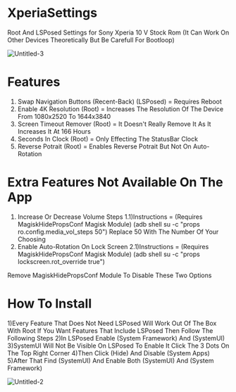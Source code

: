 # XperiaSettings
Root And LSPosed Settings for Sony Xperia 10 V Stock Rom (It Can Work On Other Devices Theoretically But Be Carefull For Bootloop)

![Untitled-3](https://github.com/alkisqwe/XperiaSettings/assets/73914940/db62c67a-3a17-46c8-b0ae-5c01cc70f88c)

# Features
1) Swap Navigation Buttons (Recent-Back) (LSPosed) = Requires Reboot
2) Enable 4K Resolution (Root) = Increases The Resolution Of The Device From 1080x2520 To 1644x3840
3) Screen Timeout Remover (Root) = It Doesn't Really Remove It As It Increases It At 166 Hours
4) Seconds In Clock (Root) = Only Effecting The StatusBar Clock
5) Reverse Potrait (Root) = Enables Reverse Potrait But Not On Auto-Rotation

# Extra Features Not Available On The App
1) Increase Or Decrease Volume Steps
1.1)Instructions = (Requires MagiskHidePropsConf Magisk Module) (adb shell su -c "props ro.config.media_vol_steps 50") Replace 50 With The Number Of Your Choosing
2) Enable Auto-Rotation On Lock Screen
2.1)Instructions = (Requires MagiskHidePropsConf Magisk Module) (adb shell su -c "props lockscreen.rot_override true")

Remove MagiskHidePropsConf Module To Disable These Two Options

# How To Install
1)Every Feature That Does Not Need LSPosed Will Work Out Of The Box With Root If You Want Features That Include LSPosed Then Follow The Following Steps
2)In LSPosed Enable (System Framework) And (SystemUI)
3)SystemUI Will Not Be Visible On LSPosed To Enable It Click The 3 Dots On The Top Right Corner
4)Then Click (Hide) And Disable (System Apps)
5)After That Find (SystemUI) And Enable Both (SystemUI) And (System Framework)

![Untitled-2](https://github.com/alkisqwe/XperiaSettings/assets/73914940/10da0c79-e8fb-4304-92b0-af9d104d9167)

